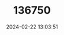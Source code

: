 ---
title: "136750"
category: "Moschus cupreus"
draft: false
date: 2024-02-22 13:03:51
languages:
  English: ["Kashmir Musk-deer", "Kashmir Muskdeer"]
---